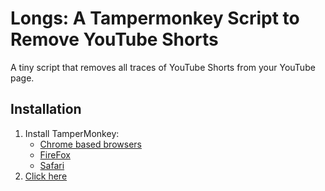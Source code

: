 # Longs: A Tampermonkey Script to Remove YouTube Shorts
A tiny script that removes all traces of YouTube Shorts from your YouTube page.


## Installation
1. Install TamperMonkey:
    - [Chrome based browsers](https://chrome.google.com/webstore/detail/dhdgffkkebhmkfjojejmpbldmpobfkfo)
    - [FireFox](https://addons.mozilla.org/en-US/firefox/addon/tampermonkey/)
    - [Safari](https://apps.apple.com/app/apple-store/id1482490089?pt=117945903&ct=tm.net&mt=8)
2. [Click here](https://github.com/mWalrus/yt-shorts-remover/raw/main/longs.user.js)
